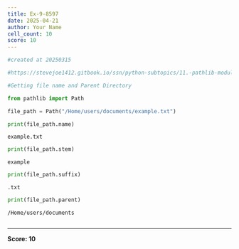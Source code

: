 ```yaml
---
title: Ex-9-8597
date: 2025-04-21
author: Your Name
cell_count: 10
score: 10
---
```


```python
#created at 20250315
```


```python
#https://stevejoe1412.gitbook.io/ssn/python-subtopics/11.-pathlib-module
```


```python
#Getting file name and Parent Directory
```


```python
from pathlib import Path
```


```python
file_path = Path("/Home/users/documents/example.txt")
```


```python
print(file_path.name)
```

    example.txt



```python
print(file_path.stem)
```

    example



```python
print(file_path.suffix)
```

    .txt



```python
print(file_path.parent)
```

    /Home/users/documents



```python

```


---
**Score: 10**